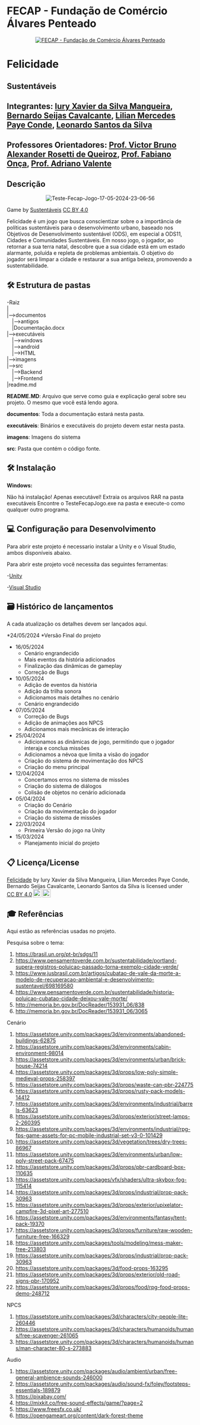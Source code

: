 # FECAP - Fundação de Comércio Álvares Penteado

<p align="center">
<a href= "https://www.fecap.br/"><img src="https://encrypted-tbn0.gstatic.com/images?q=tbn:ANd9GcRhZPrRa89Kma0ZZogxm0pi-tCn_TLKeHGVxywp-LXAFGR3B1DPouAJYHgKZGV0XTEf4AE&usqp=CAU" alt="FECAP - Fundação de Comércio Álvares Penteado" border="0"></a>
</p>

# Felicidade

## Sustentáveis

## Integrantes: <a href="https://github.com/IuryXa">Iury Xavier da Silva Mangueira</a>, <a href="https://github.com/BernardoSeijas">Bernardo Seijas Cavalcante</a>, <a href="https://github.com/lilianconde">Lilian Mercedes Paye Conde</a>, <a href="https://github.com/Leonardoss23">Leonardo Santos da Silva</a>

## Professores Orientadores: <a href="https://www.linkedin.com/in/victorbarq/">Prof. Victor Bruno Alexander Rosetti de Queiroz</a>, <a href="https://www.linkedin.com/in/fabiano-on%C3%A7a-3214a12/">Prof. Fabiano Onça</a>, <a href="https://www.linkedin.com/in/adriano-valente-534576135/">Prof. Adriano Valente</a>

## Descrição

<p align="center">
<img src="https://i.ibb.co/MpQSbbN/Teste-Fecap-Jogo-17-05-2024-23-06-56.png" alt="Teste-Fecap-Jogo-17-05-2024-23-06-56" border="0">

  Game by <a href="https://github.com/2024-1-MCC1/Projeto9">Sustentáveis</a> <a rel="license" href="https://creativecommons.org/licenses/by/4.0/?ref=chooser-v1">CC BY 4.0</a>
</p>

Felicidade é um jogo que busca conscientizar sobre o a importância de políticas sustentáveis para o desenvolvimento urbano, baseado nos Objetivos de Desenvolvimento sustentável (ODS), em especial a ODS11, Cidades e Comunidades Sustentáveis. Em nosso jogo, o jogador, ao retornar a sua terra natal, descobre que a sua cidade está em um estado alarmante, poluída e repleta de problemas ambientais. O objetivo do jogador será limpar a cidade e restaurar a sua antiga beleza, promovendo a sustentabilidade.

## 🛠 Estrutura de pastas

-Raiz<br>
|<br>
|-->documentos<br>
  &emsp;|-->antigos<br>
  &emsp;|Documentação.docx<br>
|-->executáveis<br>
  &emsp;|-->windows<br>
  &emsp;|-->android<br>
  &emsp;|-->HTML<br>
|-->imagens<br>
|-->src<br>
  &emsp;|-->Backend<br>
  &emsp;|-->Frontend<br>
|readme.md<br>

<b>README.MD</b>: Arquivo que serve como guia e explicação geral sobre seu projeto. O mesmo que você está lendo agora.

<b>documentos</b>: Toda a documentação estará nesta pasta.

<b>executáveis</b>: Binários e executáveis do projeto devem estar nesta pasta.

<b>imagens</b>: Imagens do sistema

<b>src</b>: Pasta que contém o código fonte.

## 🛠 Instalação

<b>Windows:</b>

Não há instalação! Apenas executável!
Extraia os arquivos RAR na pasta executáveis
Encontre o TesteFecapJogo.exe na pasta e execute-o como qualquer outro programa.

## 💻 Configuração para Desenvolvimento

Para abrir este projeto é necessario instalar a Unity e o Visual Studio, ambos disponíveis abaixo.

Para abrir este projeto você necessita das seguintes ferramentas:

-<a href="https://unity.com/pt/download">Unity</a>

-<a href="https://visualstudio.microsoft.com/pt-br/downloads/">Visual Studio</a>


## 🗃 Histórico de lançamentos

A cada atualização os detalhes devem ser lançados aqui.

*24/05/2024
    *Versão Final do projeto
* 16/05/2024
    * Cenário engrandecido
    * Mais eventos da história adicionados
    * Finalização das dinâmicas de gameplay
    * Correção de Bugs
* 10/05/2024
    * Adição de eventos da história
    * Adição da trilha sonora
    * Adicionamos mais detalhes no cenário
    * Cenário engrandecido
* 07/05/2024
    * Correção de Bugs
    * Adição de animações aos NPCS
    * Adicionamos mais mecânicas de interação
* 25/04/2024
    * Adicionamos as dinâmicas de jogo, permitindo que o jogador interaja e conclua missões
    * Adicionamos a névoa que limita a visão do jogador
    * Criação do sistema de movimentação dos NPCS
    * Criação do menu principal
* 12/04/2024
    * Concertamos erros no sistema de missões
    * Criação do sistema de diálogos
    * Colisão de objetos no cenário adicionada
* 05/04/2024
    * Criação do Cenário
    * Criação da movimentação do jogador
    * Criação do sistema de missões
* 22/03/2024
    * Primeira Versão do jogo na Unity
* 15/03/2024
    * Planejamento inicial do projeto

## 📋 Licença/License

<p xmlns:cc="http://creativecommons.org/ns#" xmlns:dct="http://purl.org/dc/terms/"><a property="dct:title" rel="cc:attributionURL" href="https://github.com/2024-1-MCC1/Projeto9">Felicidade</a> by <span property="cc:attributionName">Iury Xavier da Silva Mangueira, Lilian Mercedes Paye Conde, Bernardo Seijas Cavalcante, Leonardo Santos da Silva</span> is licensed under <a href="https://creativecommons.org/licenses/by/4.0/?ref=chooser-v1" target="_blank" rel="license noopener noreferrer" style="display:inline-block;">CC BY 4.0<img style="height:22px!important;margin-left:3px;vertical-align:text-bottom;" src="https://mirrors.creativecommons.org/presskit/icons/cc.svg?ref=chooser-v1" alt=""><img style="height:22px!important;margin-left:3px;vertical-align:text-bottom;" src="https://mirrors.creativecommons.org/presskit/icons/by.svg?ref=chooser-v1" alt=""></a></p>

## 🎓 Referências

Aqui estão as referências usadas no projeto.

Pesquisa sobre o tema:
1. https://brasil.un.org/pt-br/sdgs/11
2. https://www.pensamentoverde.com.br/sustentabilidade/portland-supera-registros-poluicao-passado-torna-exemplo-cidade-verde/
3. https://www.jusbrasil.com.br/artigos/cubatao-de-vale-da-morte-a-modelo-de-recuperacao-ambiental-e-desenvolvimento-sustentavel/698169580
4. https://www.pensamentoverde.com.br/sustentabilidade/historia-poluicao-cubatao-cidade-deixou-vale-morte/
5. http://memoria.bn.gov.br/DocReader/153931_06/838
6. http://memoria.bn.gov.br/DocReader/153931_06/3065

Cenário
1. https://assetstore.unity.com/packages/3d/environments/abandoned-buildings-62875
2. https://assetstore.unity.com/packages/3d/environments/cabin-environment-98014
3. https://assetstore.unity.com/packages/3d/environments/urban/brick-house-74214
4. https://assetstore.unity.com/packages/3d/props/low-poly-simple-medieval-props-258397
5. https://assetstore.unity.com/packages/3d/props/waste-can-pbr-224775
6. https://assetstore.unity.com/packages/3d/props/rusty-pack-models-14412
7. https://assetstore.unity.com/packages/3d/environments/industrial/barrels-63623
8. https://assetstore.unity.com/packages/3d/props/exterior/street-lamps-2-260395
9. https://assetstore.unity.com/packages/3d/environments/industrial/rpg-fps-game-assets-for-pc-mobile-industrial-set-v3-0-101429
10. https://assetstore.unity.com/packages/3d/vegetation/trees/dry-trees-86967
11. https://assetstore.unity.com/packages/3d/environments/urban/low-poly-street-pack-67475
12. https://assetstore.unity.com/packages/3d/props/pbr-cardboard-box-110635
13. https://assetstore.unity.com/packages/vfx/shaders/ultra-skybox-fog-115414
14. https://assetstore.unity.com/packages/3d/props/industrial/prop-pack-30963
15. https://assetstore.unity.com/packages/3d/props/exterior/upixelator-campfire-3d-pixel-art-277510
16. https://assetstore.unity.com/packages/3d/environments/fantasy/tent-pack-19370
17. https://assetstore.unity.com/packages/3d/props/furniture/raw-wooden-furniture-free-166329
18. https://assetstore.unity.com/packages/tools/modeling/mess-maker-free-213803
19. https://assetstore.unity.com/packages/3d/props/industrial/prop-pack-30963
20. https://assetstore.unity.com/packages/3d/food-props-163295
21. https://assetstore.unity.com/packages/3d/props/exterior/old-road-signs-pbr-170952
22. https://assetstore.unity.com/packages/3d/props/food/rpg-food-props-demo-248712

NPCS
1. https://assetstore.unity.com/packages/3d/characters/city-people-lite-260446
2. https://assetstore.unity.com/packages/3d/characters/humanoids/humans/free-scavenger-261065
3. https://assetstore.unity.com/packages/3d/characters/humanoids/humans/man-character-80-s-273883

Audio
1. https://assetstore.unity.com/packages/audio/ambient/urban/free-general-ambience-sounds-246000
2. https://assetstore.unity.com/packages/audio/sound-fx/foley/footsteps-essentials-189879
3. https://pixabay.com/
4. https://mixkit.co/free-sound-effects/game/?page=2
5. https://www.freesfx.co.uk/
6. https://opengameart.org/content/dark-forest-theme
